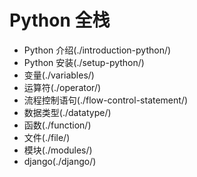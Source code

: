 # Python 全栈
- Python 介绍(./introduction-python/)
- Python 安装(./setup-python/)
- 变量(./variables/)
- 运算符(./operator/)
- 流程控制语句(./flow-control-statement/)
- 数据类型(./datatype/)
- 函数(./function/)
- 文件(./file/)
- 模块(./modules/)
- django(./django/)

















